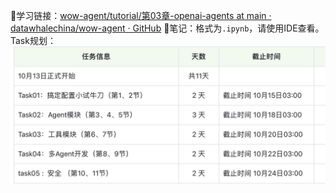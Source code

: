 🔗学习链接：[wow-agent/tutorial/第03章-openai-agents at main · datawhalechina/wow-agent · GitHub](https://github.com/datawhalechina/wow-agent/tree/main/tutorial/第03章-openai-agents)
📒笔记：格式为`.ipynb`，请使用IDE查看。
Task规划：
![](inbox/e9fe54420b09ee220cb569164d4e3a96.png)
